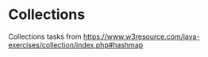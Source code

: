 # Collections
Collections tasks from https://www.w3resource.com/java-exercises/collection/index.php#hashmap


